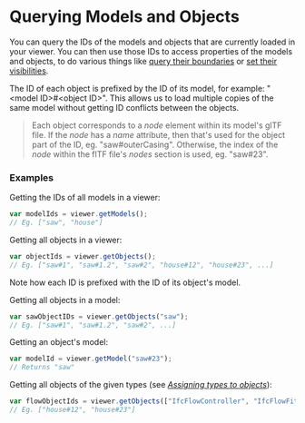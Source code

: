 # Querying Models and Objects

You can query the IDs of the models and objects that are currently loaded in your viewer. You can then use those IDs to access properties of the models and objects, to do various things like [query their boundaries](queryingBoundaries.md) or [set their visibilities](visibility.md).

The ID of each object is prefixed by the ID of its model, for example: "&lt;model ID&gt;\#&lt;object ID&gt;". This allows us to load multiple copies of the same model without getting ID conflicts between the objects.

> Each object corresponds to a _node_ element within its model's glTF file. If the _node_ has a _name_ attribute, then that's used for the object part of the ID, eg. "saw\#outerCasing". Otherwise, the index of the _node_ within the flTF file's _nodes_ section is used, eg. "saw\#23".

### Examples

Getting the IDs of all models in a viewer:

```javascript
var modelIds = viewer.getModels();
// Eg. ["saw", "house"]
```

Getting all objects in a viewer:

```javascript
var objectIds = viewer.getObjects();
// Eg. ["saw#1", "saw#1.2", "saw#2", "house#12", "house#23", ...]
```

Note how each ID is prefixed with the ID of its object's model.

Getting all objects in a model:

```javascript
var sawObjectIDs = viewer.getObjects("saw");
// Eg. ["saw#1", "saw#1.2", "saw#2", ...]
```

Getting an object's model:

```javascript
var modelId = viewer.getModel("saw#23");
// Returns "saw"
```

Getting all objects of the given types \(see [_Assigning types to objects_](assigningTypesToObjects.md)\):

```javascript
var flowObjectIds = viewer.getObjects(["IfcFlowController", "IfcFlowFitting"]);
// Eg. ["house#12", "house#23"]
```




